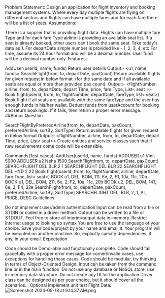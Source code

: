 Problem Statement:
Design an application for flight inventory and booking management systems. Where every day multiple flights are flying on different sectors and flights can have multiple fares and for each fare there will be a list of seats.
Assumptions:

There is a supplier that is providing flight data.
Flights can have multiple fare Type and for each fare Type airline is providing an available seat list.
If a seat is already booked, other users can't book the same seat.
Take today's date as 1.
For departDate simple number is provided like - 1, 2, 3, 4, etc
For time, assume its 24 hour format and will be a decimal number.
User fund will be a decimal number only.
Features:

AddUser(userld, name, funds)
Return user details
Output:- <u1, name, funds>
SearchFlight(from, to, departDate, paxCount)
Return available flights for given request in below format. (for the same date and if all available seats are equal or more than provided pax count).
Output:- <flightNumber, airline, from, to, departDate, depart Time, price, fare Type, List< seat >>
Book flight(userld, from, to, flightNumber, departDate, fareType, list< seat>)
Book flight if all seats are available with the same fareType and the user has enough funds in his/her wallet. Deduct funds from userAccount for booking and return bookingld.
If it fails, then return a proper error message.
##Bonus Question

SearchFlightByPreferedAirline(from, to, departDate, paxCount, preferredAirline, sortBy, SortType)
Return available flights for given request in below format
Output:- <flightNumber, airline, from, to, departDate, depart Time, price, List< seat>>
Create entities and service classes such that if new requirements come code will be extensible.

Commands(Test cases):
AddUser(userld, name, funds)
ADDUSER u1 Vinit 5000
ADDUSER u2 Neha 1500
SearchFlightfrom, to, departDate, paxCount)
SEARCHFLIGHT DEL BLR 2 1
SEARCHFLIGHT DEL BLR 22
SEARCHFLIGHT DEL HYD 2 22
Book flight(userld, from, to, flightNumber, airline, departDate, fare Type, list< seat>)
BOOK u1, DEL, BOM, 111, 6e, 2, F1, 10a, 11c, 20b
BOOK u1, DEL, BOM, 211, 6e, 2, F2, 10a, 11c, 20b
BOOK u2, DEL, BOM, 141, 6e, 2, F4, 32e
SearchFlight(from, to, departDate, paxCount, preferredAirline, sortBy, SortType)
SEARCHFLIGHT DEL, BLR, 2, 1, AI, PRICE, DESC
Guidelines:

Do not implement user/admin authentication
Input can be read from a file or STDIN or coded in a driver method.
Output can be written to a file or STDOUT.
Feel free to store all interim/output data in-memory.
Restrict internet usage to looking up syntax
You are free to use the language of your choice.
Save your code/project by your name and email it. Your program will be executed on another machine. So, explicitly specify dependencies, if any, in your email.
Expectation

Code should be Demo-able and functionally complete.
Code should fail gracefully with a proper error message for corner/invalid cases, use exceptions for handling these cases.
Code should be modular, try thinking in terms of Object-Oriented Design.
Input can be taken from the command line or in the main function.
Do not use any database or NoSQL store, use in-memory data structure.
Do not create any Ul for the application
Driver class can be designed as per your choice, but it should cover all the scenarios. : Optional Implement unit test
Flight Data:
![Screenshot 2024-09-18 at 9.14.37 AM.png](Screenshot%202024-09-18%20at%209.14.37%E2%80%AFAM.png)
